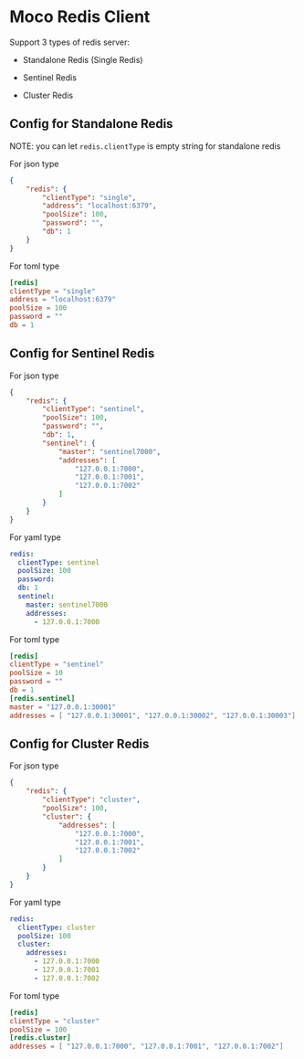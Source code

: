 # Moco Redis Client

Support 3 types of redis server:

- Standalone Redis (Single Redis)

- Sentinel Redis

- Cluster Redis

## Config for Standalone Redis

NOTE: you can let `redis.clientType` is empty string for standalone redis

For json type

```json
{
    "redis": {
        "clientType": "single",
        "address": "localhost:6379",
        "poolSize": 100,
        "password": "",
        "db": 1
    }
}
```

For toml type

```toml
[redis]
clientType = "single"
address = "localhost:6379"
poolSize = 100
password = ""
db = 1
```

## Config for Sentinel Redis

For json type

```json
{
    "redis": {
        "clientType": "sentinel",
        "poolSize": 100,
        "password": "",
        "db": 1,
        "sentinel": {
            "master": "sentinel7000",
            "addresses": [
                "127.0.0.1:7000",
                "127.0.0.1:7001",
                "127.0.0.1:7002"
            ]
        }
    }
}
```

For yaml type

```yaml
redis: 
  clientType: sentinel
  poolSize: 100
  password:
  db: 1
  sentinel: 
    master: sentinel7000
    addresses:
      - 127.0.0.1:7000
```

For toml type

```toml
[redis]
clientType = "sentinel"
poolSize = 10
password = ""
db = 1
[redis.sentinel]
master = "127.0.0.1:30001"
addresses = [ "127.0.0.1:30001", "127.0.0.1:30002", "127.0.0.1:30003"]
```

## Config for Cluster Redis

For json type

```json
{
    "redis": {
        "clientType": "cluster",
        "poolSize": 100,
        "cluster": {
            "addresses": [
                "127.0.0.1:7000",
                "127.0.0.1:7001",
                "127.0.0.1:7002"
            ]
        }
    }
}
```

For yaml type

```yaml
redis: 
  clientType: cluster
  poolSize: 100
  cluster:
    addresses:
      - 127.0.0.1:7000
      - 127.0.0.1:7001
      - 127.0.0.1:7002
```

For toml type

```toml
[redis]
clientType = "cluster"
poolSize = 100
[redis.cluster]
addresses = [ "127.0.0.1:7000", "127.0.0.1:7001", "127.0.0.1:7002"]
```

